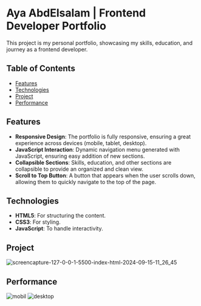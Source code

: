 # Aya AbdElsalam | Frontend Developer Portfolio

This project is my personal portfolio, showcasing my skills, education, and journey as a frontend developer.

## Table of Contents
- [Features](#features)
- [Technologies](#technologies)
- [Project](#project)
- [Performance](#performance)

## Features
- **Responsive Design**: The portfolio is fully responsive, ensuring a great experience across devices (mobile, tablet, desktop).
- **JavaScript Interaction**: Dynamic navigation menu generated with JavaScript, ensuring easy addition of new sections.
- **Collapsible Sections**: Skills, education, and other sections are collapsible to provide an organized and clean view.
- **Scroll to Top Button**: A button that appears when the user scrolls down, allowing them to quickly navigate to the top of the page.

## Technologies
- **HTML5**: For structuring the content.
- **CSS3**: For styling.
- **JavaScript**: To handle interactivity.

## Project 
![screencapture-127-0-0-1-5500-index-html-2024-09-15-11_26_45](https://github.com/user-attachments/assets/d364e981-4b9a-4668-b493-53842e60940f)
 ## Performance
 ![mobil](https://github.com/user-attachments/assets/bb4a36b6-f2d5-4c60-9300-3f96e5d9b633)
![desktop](https://github.com/user-attachments/assets/07538950-446d-4bee-a47b-6f3e51d4628f)

